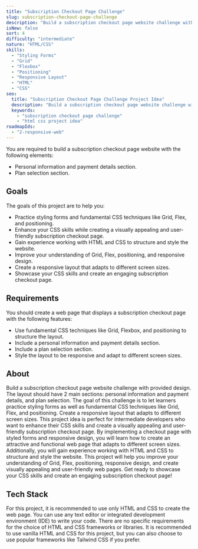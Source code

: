 ```yaml
---
title: "Subscription Checkout Page Challenge"
slug: subscription-checkout-page-challenge
description: "Build a subscription checkout page website challenge with provided design. The layout should have 2 main sections: personal information and payment details, and plan selection. The goal of this challenge is to let learners practice styling forms as well as fundamental CSS techniques like Grid, Flex, and positioning. Create a responsive layout that adapts to different screen sizes."
isNew: false
sort: 4
difficulty: "intermediate"
nature: "HTML/CSS"
skills:
  - "Styling Forms"
  - "Grid"
  - "Flexbox"
  - "Positioning"
  - "Responsive Layout"
  - "HTML"
  - "CSS"
seo:
  title: "Subscription Checkout Page Challenge Project Idea"
  description: "Build a subscription checkout page website challenge with provided design. The layout should have 2 main sections: personal information and payment details, and plan selection. The goal of this challenge is to let learners practice styling forms as well as fundamental CSS techniques like Grid, Flex, and positioning. Create a responsive layout that adapts to different screen sizes. This project idea is perfect for intermediate developers who want to enhance their CSS skills and create a visually appealing and user-friendly subscription checkout page. By implementing a checkout page with styled forms and responsive design, you will learn how to create an attractive and functional web page that adapts to different screen sizes. Additionally, you will gain experience working with HTML and CSS to structure and style the website. This project will help you improve your understanding of Grid, Flex, positioning, responsive design, and create visually appealing and user-friendly web pages. Get ready to showcase your CSS skills and create an engaging subscription checkout page!"
  keywords:
    - "subscription checkout page challenge"
    - "html css project idea"
roadmapIds:
  - "2-responsive-web"
---
```


You are required to build a subscription checkout page website with the following elements:

- Personal information and payment details section.
- Plan selection section.

## Goals

The goals of this project are to help you:

- Practice styling forms and fundamental CSS techniques like Grid, Flex, and positioning.
- Enhance your CSS skills while creating a visually appealing and user-friendly subscription checkout page.
- Gain experience working with HTML and CSS to structure and style the website.
- Improve your understanding of Grid, Flex, positioning, and responsive design.
- Create a responsive layout that adapts to different screen sizes.
- Showcase your CSS skills and create an engaging subscription checkout page.

## Requirements

You should create a web page that displays a subscription checkout page with the following features:

- Use fundamental CSS techniques like Grid, Flexbox, and positioning to structure the layout.
- Include a personal information and payment details section.
- Include a plan selection section.
- Style the layout to be responsive and adapt to different screen sizes.

## About

Build a subscription checkout page website challenge with provided design. The layout should have 2 main sections: personal information and payment details, and plan selection. The goal of this challenge is to let learners practice styling forms as well as fundamental CSS techniques like Grid, Flex, and positioning. Create a responsive layout that adapts to different screen sizes. This project idea is perfect for intermediate developers who want to enhance their CSS skills and create a visually appealing and user-friendly subscription checkout page. By implementing a checkout page with styled forms and responsive design, you will learn how to create an attractive and functional web page that adapts to different screen sizes. Additionally, you will gain experience working with HTML and CSS to structure and style the website. This project will help you improve your understanding of Grid, Flex, positioning, responsive design, and create visually appealing and user-friendly web pages. Get ready to showcase your CSS skills and create an engaging subscription checkout page!

## Tech Stack

For this project, it is recommended to use only HTML and CSS to create the web page. You can use any text editor or integrated development environment (IDE) to write your code. There are no specific requirements for the choice of HTML and CSS frameworks or libraries. It is recommended to use vanilla HTML and CSS for this project, but you can also choose to use popular frameworks like Tailwind CSS if you prefer.
